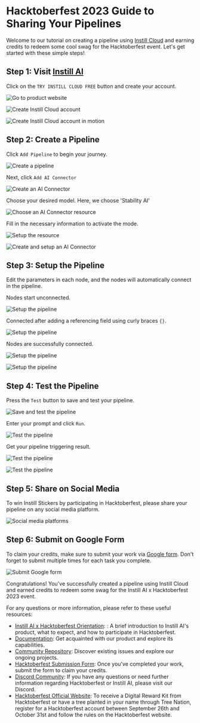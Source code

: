 # Hacktoberfest 2023 Guide to Sharing Your Pipelines

Welcome to our tutorial on creating a pipeline using [Instill Cloud](https://console.instill.tech/) and earning credits to redeem some cool swag for the Hacktoberfest event. Let's get started with these simple steps!

## Step 1: Visit [Instill AI](https://www.instill.tech/)

Click on the `TRY INSTILL CLOUD FREE` button and create your account.

![Go to product website](./assets/visit-product-website.png)

![Create Instill Cloud account](./assets/create-account.png)

![Create Instill Cloud account in motion](./assets/create-account.gif)

## Step 2: Create a Pipeline

Click `Add Pipeline` to begin your journey.

![Create a pipeline](./assets/add-pipeline.png)

Next, click `Add AI Connector`

![Create an AI Connector](./assets/add-ai-connector.png)

Choose your desired model. Here, we choose 'Stability AI'

![Choose an AI Connector resource](./assets/choose-ai-connector.png)

Fill in the necessary information to activate the mode.

![Setup the resource](./assets/config-resource.png)

![Create and setup an AI Connector](./assets/setup-ai-connector.gif)

## Step 3: Setup the Pipeline

Edit the parameters in each node, and the nodes will automatically connect in the pipeline.

Nodes start unconnected.

![Setup the pipeline](./assets/config-pipeline-1.png)

Connected after adding a referencing field using curly braces `{}`.

![Setup the pipeline](./assets/config-pipeline-2.png)

Nodes are successfully connected.

![Setup the pipeline](./assets/config-pipeline-3.png)

![Setup the pipeline](./assets/config-pipeline.gif)

## Step 4: Test the Pipeline

Press the `Test` button to save and test your pipeline.

![Save and test the pipeline](./assets/test-pipeline-1.png)

Enter your prompt and click `Run`.

![Test the pipeline](./assets/test-pipeline-2.png)

Get your pipeline triggering result.

![Test the pipeline](./assets/test-pipeline-3.png)

![Test the pipeline](./assets/test-pipeline.gif)

## Step 5: Share on Social Media

To win Instill Stickers by participating in Hacktoberfest, please share your pipeline on any social media platform.

![Social media platforms](./assets/share-on-social-media.webp)

## Step 6: Submit on Google Form

To claim your credits, make sure to submit your work via [Google form](https://forms.gle/2r91a7ChMLVnWLm37). Don't forget to submit multiple times for each task you complete.

![Submit Google form](./assets/submit-google-form.png)

Congratulations! You've successfully created a pipeline using Instill Cloud and earned credits to redeem some swag for the Instill AI x Hacktoberfest 2023 event.

For any questions or more information, please refer to these useful resources:
- [Instill AI x Hacktoberfest Orientation](https://youtu.be/xmWHOYjfmkg): : A brief introduction to Instill AI's product, what to expect, and how to participate in Hacktoberfest.
- [Documentation](https://www.instill.tech/docs): Get acquainted with our product and explore its capabilities.
- [Community Repository](https://github.com/instill-ai/community/issues?q=is:issue+is:open+label:hacktoberfest,+label:%22good+first+issue%22,%22help+wanted%22+): Discover existing issues and explore our ongoing projects.
- [Hacktoberfest Submission Form](https://forms.gle/2r91a7ChMLVnWLm37): Once you've completed your work, submit the form to claim your credits.
- [Discord Community](https://discord.gg/sevxWsqpGh): If you have any questions or need further information regarding Hacktoberfest or Instill AI, please visit our Discord.
- [Hacktoberfest Official Website](https://hacktoberfest.com/): To receive a Digital Reward Kit from Hacktoberfest or have a tree planted in your name through Tree Nation, register for a Hacktoberfest account between September 26th and October 31st and follow the rules on the Hacktoberfest website.